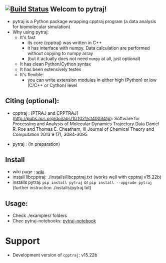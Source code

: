 [![Build Status](https://travis-ci.org/hainm/pytraj.svg?branch=master)](https://travis-ci.org/hainm/pytraj)
Welcom to pytraj!
-------------------

- pytraj is a Python package wrapping cpptraj program (a data analysis for biomolecular simulation)
- Why using pytraj:
    * It's fast
        * its core (cpptraj) was written in C++
        * it has interface with numpy. Data calculation are performed without copying to numpy array
        * (but it actually does not need `numpy` at all, just optional)
    * It has clean Python/Cython syntax
    * It has been extensively testes
    * It's flexible: 
        * you can write extension modules in either high (Python) or low (C/C++ or Cython) level

Citing (optional):
-----------------
- cpptraj : [PTRAJ and CPPTRAJ] (http://pubs.acs.org/doi/abs/10.1021/ct400341p): Software for Processing and Analysis of Molecular Dynamics Trajectory Data
Daniel R. Roe and Thomas E. Cheatham, III
Journal of Chemical Theory and Computation 2013 9 (7), 3084-3095 

- pytraj : (in preparation)

Install
-------
- wiki page : [wiki](http://www.github.com/pytraj/pytraj/wiki)
- install libcpptraj: 
    ./installs/libcpptraj.txt (works well with cpptraj v15.22b)
- installs pytraj: `pip install pytraj` or `pip install --upgrade pytraj`
    (further instruction ./installs/pytraj.txt)

Usage: 
-----
- Check ./examples/ folders
- Chec pytraj-notebooks: [pytraj-notebook](http://nbviewer.ipython.org/github/pytraj/pytraj/blob/master/note-books/Frame_class.ipynb)

Support
====================
* Development version of `cpptraj`: v15.22b
